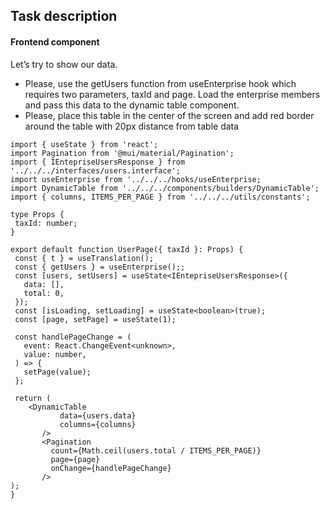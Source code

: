 ## Task description

#### Frontend component

Let’s try to show our data.

- Please, use the getUsers function from useEnterprise hook which requires two parameters, taxId and page. Load the enterprise members and pass this data to the dynamic table component.
- Please, place this table in the center of the screen and add red border around the table with 20px distance from table data

```
import { useState } from 'react';
import Pagination from '@mui/material/Pagination';
import { IEntepriseUsersResponse } from '../../../interfaces/users.interface';
import useEnterprise from '../../../hooks/useEnterprise;
import DynamicTable from '../../../components/builders/DynamicTable';
import { columns, ITEMS_PER_PAGE } from '../../../utils/constants';

type Props {
 taxId: number;
}

export default function UserPage({ taxId }: Props) {
 const { t } = useTranslation();
 const { getUsers } = useEnterprise();;
 const [users, setUsers] = useState<IEntepriseUsersResponse>({
   data: [],
   total: 0,
 });
 const [isLoading, setLoading] = useState<boolean>(true);
 const [page, setPage] = useState(1);

 const handlePageChange = (
   event: React.ChangeEvent<unknown>,
   value: number,
 ) => {
   setPage(value);
 };

 return (
    <DynamicTable
           data={users.data}
           columns={columns}
       />
       <Pagination
         count={Math.ceil(users.total / ITEMS_PER_PAGE)}
         page={page}
         onChange={handlePageChange}
       />
);
}
```

